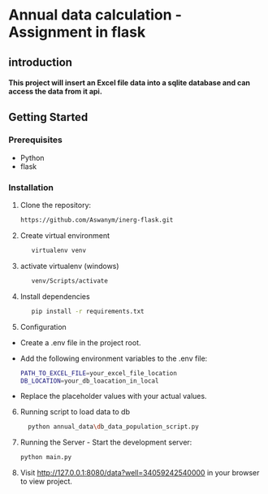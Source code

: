 # Annual data calculation - Assignment in flask

## introduction
#### This project will insert an Excel file data into a sqlite database and can access the data from it api.

## Getting Started

### Prerequisites
- Python 
- flask

### Installation

1. Clone the repository:
   ```bash
   https://github.com/Aswanym/inerg-flask.git
   
2. Create virtual environment
   ```bash
      virtualenv venv
   
3. activate virtualenv (windows)
   ```bash
      venv/Scripts/activate
   
4. Install dependencies
   ```bash
      pip install -r requirements.txt
   
5. Configuration
- Create a .env file in the project root. 
- Add the following environment variables to the .env file:

   ```bash
  PATH_TO_EXCEL_FILE=your_excel_file_location
  DB_LOCATION=your_db_loacation_in_local
  
- Replace the placeholder values with your actual values.

6. Running script to load data to db
    ```bash
      python annual_data\db_data_population_script.py
   
7. Running the Server - Start the development server:
   ```bash
   python main.py

8. Visit http://127.0.0.1:8080/data?well=34059242540000 in your browser to view project.

